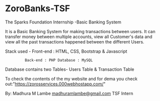 # ZoroBanks-TSF
The Sparks Foundation Internship -Basic Banking System

It is a Basic Banking System for making transactions between users. It can transfer money between multiple accounts, view all Customer's data and view all the past transactions happened between the different Users.

Stack used - Front-end : HTML, CSS, Bootstrap & Javascript 

             Back-end : PHP Database : MySQL
             
Database contains two Tables- Users Table & Transaction Table

To check the contents of the my website and for dema you check out:"https://zorosservices.000webhostapp.com/"

By:
Madhura M Lambe
madhuramlambe@gmail.com
TSF Intern
